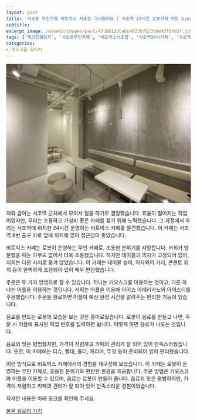 ```yaml
---
layout: post
title: '서초동 무인카페 비트박스 서초점 다녀왔어요 | 서초역 24시간 로봇카페 비트 b;eat'
subtitle: 
excerpt_image: /assets/images/post/47cb612dca6c4025b75236de93f0fd3f.jpg
tags: ['체크인챌린지', '서초동무인카페', '비트박스서초점', '서초역24시카페', '서초역로봇카페', '강남로봇카페', '카페beat', '서이추', '서이추환영']
categories: 
- 맛도리를 찾아서
---
```


![메인 이미지](/assets/images/post/47cb612dca6c4025b75236de93f0fd3f.jpg)

저와 곰이는 서초역 근처에서 모여서 일을 하기로 결정했습니다. 효율이 떨어지는 작업이었지만, 우리는 조용하고 가성비 좋은 카페를 찾기 위해 노력했습니다. 그 과정에서 우리는 서초역에 위치한 24시간 운영하는 비트박스 카페를 발견했습니다. 이 카페는 서초역 8번 출구 바로 앞에 위치해 있어 접근성이 좋았습니다.

비트박스 카페는 로봇이 운영하는 무인 카페로, 조용한 분위기를 자랑합니다. 저희가 방문했을 때는 아무도 없어서 더욱 조용했습니다. 하지만 테이블과 의자가 고정되어 있어, 저희는 다른 자리로 옮겨 앉았습니다. 이 카페는 테이블 높이, 의자와의 거리, 콘센트 위치 등이 완벽하게 조정되어 있어 매우 편안했습니다.

주문은 두 가지 방법으로 할 수 있습니다. 하나는 키오스크를 이용하는 것이고, 다른 하나는 어플을 이용하는 것입니다. 저희는 어플을 이용해 아이스 아메리카노와 아이스티를 주문했습니다. 주문을 완료하면 어플이 예상 완성 시간을 알려주는 편리한 기능이 있습니다.

음료를 만드는 로봇의 모습을 보는 것은 흥미로웠습니다. 로봇이 음료를 만들고 나면, 주문 시 어플에 표시된 픽업 번호를 입력하면 됩니다. 이렇게 하면 음료가 나오는 것입니다.

음료의 맛은 평범했지만, 가격이 저렴하고 카페의 관리가 잘 되어 있어 만족스러웠습니다. 또한, 이 카페에는 티슈, 빨대, 홀더, 캐리어, 뚜껑 등이 준비되어 있어 편리했습니다.

이런 방식으로 비트박스 카페에서의 경험을 재구성해 보았습니다. 이 카페는 로봇이 운영하는 무인 카페로, 조용한 분위기와 편안한 환경을 제공합니다. 주문 방법은 키오스크와 어플을 이용할 수 있으며, 음료는 로봇이 만들어 줍니다. 음료의 맛은 평범하지만, 가격이 저렴하고 카페의 관리가 잘 되어 있어 만족스러운 경험이었습니다.

자세한 내용은 아래 링크를 확인해 주세요.

[본문 읽으러 가기](https://m.blog.naver.com/ham_eaten_jellybear/223209157148)

